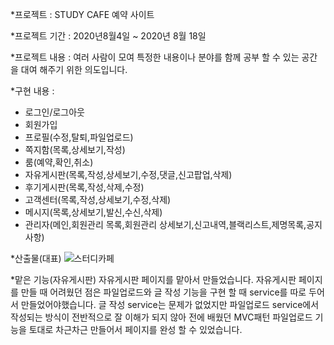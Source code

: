 *프로젝트 : STUDY CAFE 예약 사이트

*프로젝트 기간 : 2020년8월4일 ~ 2020년 8월 18일

*프로젝트 내용 : 여러 사람이 모여 특정한 내용이나 분야를 함께 공부 할 수 있는 공간을 대여 해주기 위한 의도입니다.

*구현 내용 : 
 + 로그인/로그아웃 
 + 회원가입 
 + 프로필(수정,탈퇴,파일업로드)
 + 쪽지함(목록,상세보기,작성)
 + 룸(예약,확인,취소)
 + 자유게시판(목록,작성,상세보기,수정,댓글,신고팝업,삭제)
 + 후기게시판(목록,작성,삭제,수정)
 + 고객센터(목록,작성,상세보기,수정,삭제)
 + 메시지(목록,상세보기,발신,수신,삭제)
 + 관리자(메인,회원관리 목록,회원관리 상세보기,신고내역,블랙리스트,제명목록,공지사항)
 
*산출물(대표)
![스터디카페](https://user-images.githubusercontent.com/62984559/101119673-34ac4500-362f-11eb-8ea6-eb58d52f49e7.PNG)

*맡은 기능(자유게시판)
자유게시판 페이지를 맡아서 만들었습니다.
자유게시판 페이지를 만들 때 어려웠던 점은 파일업로드와 글 작성 기능을 구현 할 때 service를 따로 두어서 만들었어야했습니다.
글 작성 service는 문제가 없었지만 파일업로드 service에서 작성되는 방식이 전반적으로 잘 이해가 되지 않아 전에 배웠던 MVC패턴 파일업로드 기능을 토대로 차근차근 만들어서 페이지를 완성 할 수 있었습니다. 
